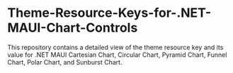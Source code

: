 # Theme-Resource-Keys-for-.NET-MAUI-Chart-Controls
This repository contains a detailed view of the theme resource key and its value for .NET MAUI Cartesian Chart, Circular Chart, Pyramid Chart, Funnel Chart, Polar Chart, and Sunburst Chart.
